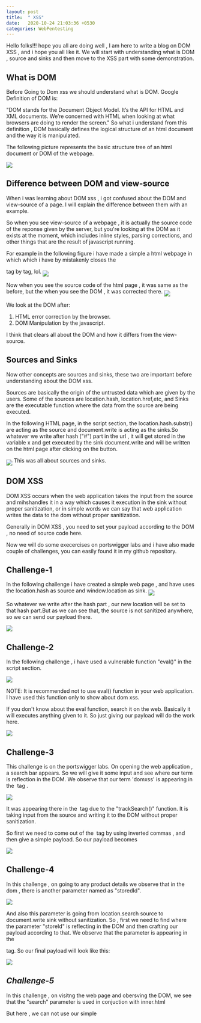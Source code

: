 ```yaml
---
layout: post
title:  " XSS"
date:   2020-10-24 21:03:36 +0530
categories: WebPentesting
---
```

Hello folks!!! hope you all are doing well , I am here to write a blog on DOM XSS , and i hope you all like it. We will start with understanding what is DOM , source and sinks and then move to the XSS part with some demonstration.


## What is DOM

Before Going to Dom xss we should understand what is DOM. Google Definition of DOM is:

"DOM stands for the Document Object Model. It’s the API for HTML and XML documents. We’re concerned with HTML when looking at what browsers are doing to render the screen."
So what i understand from this definition , DOM basically defines the logical structure of an html document and the way it is manipulated.

The following picture represents the basic structure tree of an html document or DOM of the webpage.

<img src="https://raw.githubusercontent.com/SecTheBit/plainwhite-jekyll/gh-pages/assets/dom.png" align="middle">

## Difference between DOM and view-source

When i was learning about DOM xss , i got confused about the DOM and view-source of a page. I will explain the difference between them with an example.

So when you see view-source of a webpage , it is actually the source code of the reponse given by the server, but  you're looking at the DOM as it exists at the moment, which includes inline styles, parsing corrections, and other things that are the result of javascript running.

For example in the following figure i have made a simple a html webpage in which which i have by mistakenly closes the <p> tag by </h1> tag, lol.
<img src="https://raw.githubusercontent.com/SecTheBit/plainwhite-jekyll/gh-pages/assets/temp3.png" align="middle">

Now when you see the source code of the html page , it was same as the before, but the when you see the DOM , it was corrected there.
<img src="https://raw.githubusercontent.com/SecTheBit/plainwhite-jekyll/gh-pages/assets/temp4.png" align="middle">

We look at the DOM after:

1. HTML error correction by the browser.
2. DOM Manipulation by the javascript.

I think that clears all about the DOM and how it differs from the view-source.

## Sources and Sinks

Now other concepts are sources and sinks, these two are important before understanding about the DOM xss. 

Sources are basically the origin of the untrusted data which are given by the users. Some of the sources are location.hash, location.href,etc, and Sinks are the executable function where the data from the source are being executed.


In the following HTML page, in the script section, the location.hash.substr() are acting as the source and document.write is acting as the sinks.So whatever we write after hash ("#") part in the url , it will get stored in the variable x and get executed by the sink document.write and will be written on the html page after clicking on the button.

<img src="https://raw.githubusercontent.com/SecTheBit/plainwhite-jekyll/gh-pages/assets/temp5.png" align="middle">
This was all about sources and sinks.

## DOM XSS

DOM XSS occurs when the web application takes the input from the source and mihshandles it in a way which causes it execution in the sink without proper sanitization, or in simple words we can say that web application writes the data to the dom without proper sanitization.


Generally in DOM XSS , you need to set your payload according to the DOM  , no need of source code here.

Now we will do some execercises on portswigger labs and i have also made couple of challenges, you can easily found it in my github repository.  

## Challenge-1

In the following challenge i have created a simple web page , and have uses the location.hash as source and window.location as sink.
<img src="https://raw.githubusercontent.com/SecTheBit/plainwhite-jekyll/gh-pages/assets/temp6" align="middle">

So whatever we write after the hash part , our new location will be set to that hash part.But as we can see that, the source is not sanitized anywhere, so we can send our payload there.

<img src="https://raw.githubusercontent.com/SecTheBit/plainwhite-jekyll/gh-pages/assets/dom_xss.png" align="middle">


## Challenge-2

In the following challenge , i have used a vulnerable function "eval()" in the script section. 

<img src="https://raw.githubusercontent.com/SecTheBit/plainwhite-jekyll/gh-pages/assets/temp7.png" align="middle">

NOTE: It is recommended not to use eval() function in your web application. I have used this function only to show about dom xss.

If you don't know about the eval function, search it on the web. Basically it will executes anything given to it.
So just giving our payload will do the work here.

<img src="https://raw.githubusercontent.com/SecTheBit/plainwhite-jekyll/gh-pages/assets/challenge2.png" align="middle">


## Challenge-3

This challenge is on the portswigger labs.
On opening the web application , a search bar appears. So we will give it some input and see where our term is reflection in the DOM.
We observe that our term 'domxss' is appearing in the <img> tag .

<img src="https://raw.githubusercontent.com/SecTheBit/plainwhite-jekyll/gh-pages/assets/challenge1.png" align="middle">

It was appearing there in the <img> tag due to the "trackSearch()" function. It is taking input from the source and writing it to the DOM without proper sanitization.

So first we need to come out of the <img> tag by using inverted commas , and then give a simple payload.
So our payload becomes 

<img src="https://raw.githubusercontent.com/SecTheBit/plainwhite-jekyll/gh-pages/assets/challenge1_1.png" align="middle">

## Challenge-4

In this challenge , on going to any product details we observe that in the dom , there is another parameter named as "storedId".

<img src="https://raw.githubusercontent.com/SecTheBit/plainwhite-jekyll/gh-pages/assets/temp.png" align="middle">

And also this parameter is going from location.search source to document.write sink without sanitization. So , first we need to find where the parameter "storeId" is reflecting in the DOM and then crafting our payload according to that.
We observe that the parameter is appearing in the <search> tag. So our final payload will look like this:

<img src="https://raw.githubusercontent.com/SecTheBit/plainwhite-jekyll/gh-pages/assets/challenge2_2.png" align="middle">

## *Challenge-5*

In this challenge , on visitng the web page and obersving the DOM, we see that the "search" parameter is used in conjuction with inner.html


But here , we can not use our simple <script> tag , because when they are being used with inner.html they are easily blocked by modern browsers. So we need to use some othe tag like <img> here.
So our payload becomes:


<img src="https://raw.githubusercontent.com/SecTheBit/plainwhite-jekyll/gh-pages/assets/challenge_3.png" align="middle">

So this was all about DOM XSS. I hope you all enjoyed it.

                                                        HAPPY HACKING
                                                       
                                                       
